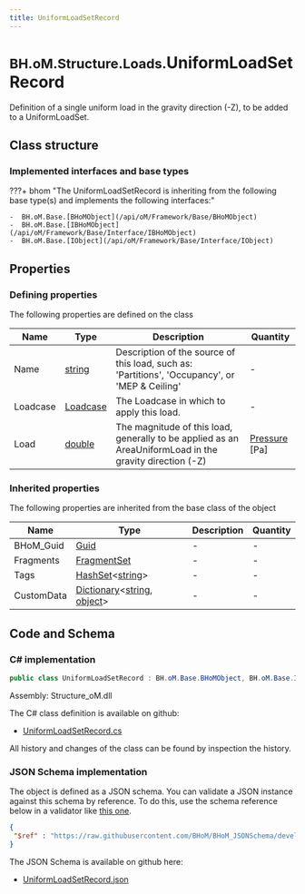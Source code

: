 ```yaml
---
title: UniformLoadSetRecord
---
```


# <small>BH.oM.Structure.Loads.</small>**UniformLoadSetRecord**

Definition of a single uniform load in the gravity direction (-Z), to be added to a UniformLoadSet.

## Class structure

### Implemented interfaces and base types

???+ bhom "The UniformLoadSetRecord is inheriting from the following base type(s) and implements the following interfaces:"

    -  BH.oM.Base.[BHoMObject](/api/oM/Framework/Base/BHoMObject)
    -  BH.oM.Base.[IBHoMObject](/api/oM/Framework/Base/Interface/IBHoMObject)
    -  BH.oM.Base.[IObject](/api/oM/Framework/Base/Interface/IObject)


## Properties



### Defining properties

The following properties are defined on the class

| Name             | Type             | Description      | Quantity         |
|------------------|------------------|------------------|------------------|
| Name | [string](https://learn.microsoft.com/en-us/dotnet/api/System.String?view=netstandard-2.0) | Description of the source of this load, such as: 'Partitions', 'Occupancy', or 'MEP &amp; Ceiling' | - |
| Loadcase | [Loadcase](/api/oM/Analytical/Structure/Loads/Loadcase) | The Loadcase in which to apply this load. | - |
| Load | [double](https://learn.microsoft.com/en-us/dotnet/api/System.Double?view=netstandard-2.0) | The magnitude of this load, generally to be applied as an AreaUniformLoad in the gravity direction (-Z) | [Pressure](/api/oM/Dimensional/Quantities/Attributes/Pressure) [Pa] |


### Inherited properties
The following properties are inherited from the base class of the object

| Name             | Type             | Description      | Quantity         |
|------------------|------------------|------------------|------------------|
| BHoM_Guid | [Guid](https://learn.microsoft.com/en-us/dotnet/api/System.Guid?view=netstandard-2.0) | - | - |
| Fragments | [FragmentSet](/api/oM/Framework/Base/FragmentSet) | - | - |
| Tags | [HashSet](https://learn.microsoft.com/en-us/dotnet/api/System.Collections.Generic.HashSet-1?view=netstandard-2.0)&lt;[string](https://learn.microsoft.com/en-us/dotnet/api/System.String?view=netstandard-2.0)&gt; | - | - |
| CustomData | [Dictionary](https://learn.microsoft.com/en-us/dotnet/api/System.Collections.Generic.Dictionary-2?view=netstandard-2.0)&lt;[string](https://learn.microsoft.com/en-us/dotnet/api/System.String?view=netstandard-2.0), [object](https://learn.microsoft.com/en-us/dotnet/api/System.Object?view=netstandard-2.0)&gt; | - | - |


## Code and Schema

### C# implementation

``` C# title="C#"
public class UniformLoadSetRecord : BH.oM.Base.BHoMObject, BH.oM.Base.IBHoMObject, BH.oM.Base.IObject
```

Assembly: Structure_oM.dll

The C# class definition is available on github:

- [UniformLoadSetRecord.cs](https://github.com/BHoM/BHoM/blob/develop/Structure_oM/Loads\UniformLoadSetRecord.cs)

All history and changes of the class can be found by inspection the history.
### JSON Schema implementation

The object is defined as a JSON schema. You can validate a JSON instance against this schema by reference. To do this, use the schema reference below in a validator like [this one](https://www.jsonschemavalidator.net/).

``` json title="JSON Schema"
{
 "$ref" : "https://raw.githubusercontent.com/BHoM/BHoM_JSONSchema/develop/Structure_oM/Loads/UniformLoadSetRecord.json"
}
```

The JSON Schema is available on github here:

- [UniformLoadSetRecord.json](https://github.com/BHoM/BHoM_JSONSchema/blob/develop/Structure_oM/Loads/UniformLoadSetRecord.json)
